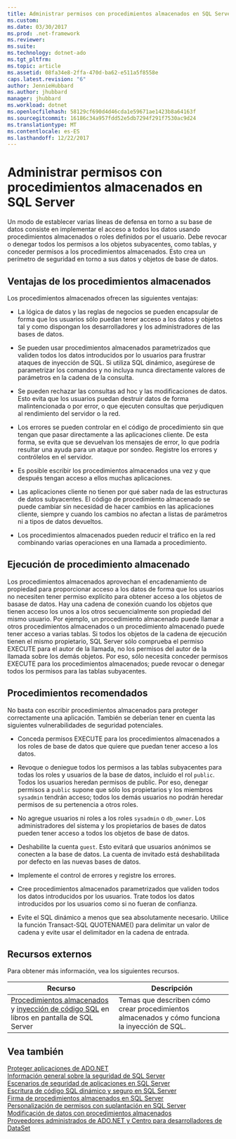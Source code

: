 ```yaml
---
title: Administrar permisos con procedimientos almacenados en SQL Server
ms.custom: 
ms.date: 03/30/2017
ms.prod: .net-framework
ms.reviewer: 
ms.suite: 
ms.technology: dotnet-ado
ms.tgt_pltfrm: 
ms.topic: article
ms.assetid: 08fa34e8-2ffa-470d-ba62-e511a5f8558e
caps.latest.revision: "6"
author: JennieHubbard
ms.author: jhubbard
manager: jhubbard
ms.workload: dotnet
ms.openlocfilehash: 58129cf690d4d46cda1e59671ae1423b8a64163f
ms.sourcegitcommit: 16186c34a957fdd52e5db7294f291f7530ac9d24
ms.translationtype: MT
ms.contentlocale: es-ES
ms.lasthandoff: 12/22/2017
---
```

# <a name="managing-permissions-with-stored-procedures-in-sql-server"></a>Administrar permisos con procedimientos almacenados en SQL Server
Un modo de establecer varias líneas de defensa en torno a su base de datos consiste en implementar el acceso a todos los datos usando procedimientos almacenados o roles definidos por el usuario. Debe revocar o denegar todos los permisos a los objetos subyacentes, como tablas, y conceder permisos a los procedimientos almacenados. Esto crea un perímetro de seguridad en torno a sus datos y objetos de base de datos.  
  
## <a name="stored-procedure-benefits"></a>Ventajas de los procedimientos almacenados  
 Los procedimientos almacenados ofrecen las siguientes ventajas:  
  
-   La lógica de datos y las reglas de negocios se pueden encapsular de forma que los usuarios sólo puedan tener acceso a los datos y objetos tal y como dispongan los desarrolladores y los administradores de las bases de datos.  
  
-   Se pueden usar procedimientos almacenados parametrizados que validen todos los datos introducidos por lo usuarios para frustrar ataques de inyección de SQL. Si utiliza SQL dinámico, asegúrese de parametrizar los comandos y no incluya nunca directamente valores de parámetros en la cadena de la consulta.  
  
-   Se pueden rechazar las consultas ad hoc y las modificaciones de datos. Esto evita que los usuarios puedan destruir datos de forma malintencionada o por error, o que ejecuten consultas que perjudiquen al rendimiento del servidor o la red.  
  
-   Los errores se pueden controlar en el código de procedimiento sin que tengan que pasar directamente a las aplicaciones cliente. De esta forma, se evita que se devuelvan los mensajes de error, lo que podría resultar una ayuda para un ataque por sondeo. Registre los errores y contrólelos en el servidor.  
  
-   Es posible escribir los procedimientos almacenados una vez y que después tengan acceso a ellos muchas aplicaciones.  
  
-   Las aplicaciones cliente no tienen por qué saber nada de las estructuras de datos subyacentes. El código de procedimiento almacenado se puede cambiar sin necesidad de hacer cambios en las aplicaciones cliente, siempre y cuando los cambios no afectan a listas de parámetros ni a tipos de datos devueltos.  
  
-   Los procedimientos almacenados pueden reducir el tráfico en la red combinando varias operaciones en una llamada a procedimiento.  
  
## <a name="stored-procedure-execution"></a>Ejecución de procedimiento almacenado  
 Los procedimientos almacenados aprovechan el encadenamiento de propiedad para proporcionar acceso a los datos de forma que los usuarios no necesiten tener permiso explícito para obtener acceso a los objetos de basase de datos. Hay una cadena de conexión cuando los objetos que tienen acceso los unos a los otros secuencialmente son propiedad del mismo usuario. Por ejemplo, un procedimiento almacenado puede llamar a otros procedimientos almacenados o un procedimiento almacenado puede tener acceso a varias tablas. Si todos los objetos de la cadena de ejecución tienen el mismo propietario, SQL Server sólo comprueba el permiso EXECUTE para el autor de la llamada, no los permisos del autor de la llamada sobre los demás objetos. Por eso, sólo necesita conceder permisos EXECUTE para los procedimientos almacenados; puede revocar o denegar todos los permisos para las tablas subyacentes.  
  
## <a name="best-practices"></a>Procedimientos recomendados  
 No basta con escribir procedimientos almacenados para proteger correctamente una aplicación. También se deberían tener en cuenta las siguientes vulnerabilidades de seguridad potenciales.  
  
-   Conceda permisos EXECUTE para los procedimientos almacenados a los roles de base de datos que quiere que puedan tener acceso a los datos.  
  
-   Revoque o deniegue todos los permisos a las tablas subyacentes para todas los roles y usuarios de la base de datos, incluido el rol `public`. Todos los usuarios heredan permisos de public. Por eso, denegar permisos a `public` supone que sólo los propietarios y los miembros `sysadmin` tendrán acceso; todos los demás usuarios no podrán heredar permisos de su pertenencia a otros roles.  
  
-   No agregue usuarios ni roles a los roles `sysadmin` o `db_owner`. Los administradores del sistema y los propietarios de bases de datos pueden tener acceso a todos los objetos de base de datos.  
  
-   Deshabilite la cuenta `guest`. Esto evitará que usuarios anónimos se conecten a la base de datos. La cuenta de invitado está deshabilitada por defecto en las nuevas bases de datos.  
  
-   Implemente el control de errores y registre los errores.  
  
-   Cree procedimientos almacenados parametrizados que validen todos los datos introducidos por los usuarios. Trate todos los datos introducidos por los usuarios como si no fueran de confianza.   
  
-   Evite el SQL dinámico a menos que sea absolutamente necesario. Utilice la función Transact-SQL QUOTENAME() para delimitar un valor de cadena y evite usar el delimitador en la cadena de entrada.  
  
## <a name="external-resources"></a>Recursos externos  
 Para obtener más información, vea los siguientes recursos.  
  
|Recurso|Descripción|  
|--------------|-----------------|  
|[Procedimientos almacenados](http://msdn.microsoft.com/library/ms190782.aspx) y [inyección de código SQL](http://go.microsoft.com/fwlink/?LinkId=98234) en libros en pantalla de SQL Server|Temas que describen cómo crear procedimientos almacenados y cómo funciona la inyección de SQL.|  
  
## <a name="see-also"></a>Vea también  
 [Proteger aplicaciones de ADO.NET](../../../../../docs/framework/data/adonet/securing-ado-net-applications.md)  
 [Información general sobre la seguridad de SQL Server](../../../../../docs/framework/data/adonet/sql/overview-of-sql-server-security.md)  
 [Escenarios de seguridad de aplicaciones en SQL Server](../../../../../docs/framework/data/adonet/sql/application-security-scenarios-in-sql-server.md)  
 [Escritura de código SQL dinámico y seguro en SQL Server](../../../../../docs/framework/data/adonet/sql/writing-secure-dynamic-sql-in-sql-server.md)  
 [Firma de procedimientos almacenados en SQL Server](../../../../../docs/framework/data/adonet/sql/signing-stored-procedures-in-sql-server.md)  
 [Personalización de permisos con suplantación en SQL Server](../../../../../docs/framework/data/adonet/sql/customizing-permissions-with-impersonation-in-sql-server.md)  
 [Modificación de datos con procedimientos almacenados](../../../../../docs/framework/data/adonet/modifying-data-with-stored-procedures.md)  
 [Proveedores administrados de ADO.NET y Centro para desarrolladores de DataSet](http://go.microsoft.com/fwlink/?LinkId=217917)
